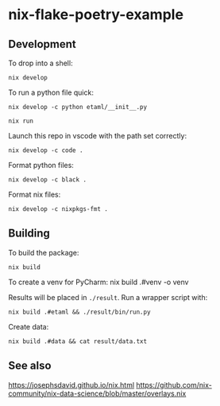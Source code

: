 # nix-flake-poetry-example


## Development

To drop into a shell:

	nix develop
	
To run a python file quick:

	nix develop -c python etaml/__init__.py

	nix run
	
Launch this repo in vscode with the path set correctly:

	nix develop -c code .
	
Format python files:

	nix develop -c black .
	
Format nix files:

	nix develop -c nixpkgs-fmt .
	
## Building

To build the package:

	nix build

To create a venv for PyCharm:
	nix build .#venv -o venv

Results will be placed in `./result`. Run a wrapper script with:

	nix build .#etaml && ./result/bin/run.py

Create data:

	nix build .#data && cat result/data.txt

## See also
https://josephsdavid.github.io/nix.html
https://github.com/nix-community/nix-data-science/blob/master/overlays.nix
